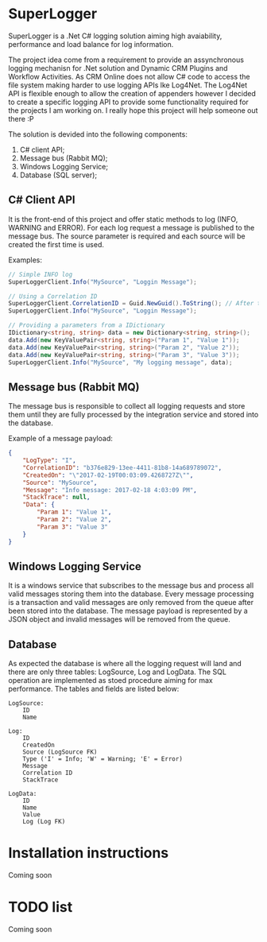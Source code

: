 # SuperLogger

SuperLogger is a .Net C# logging solution aiming high avaiability, performance and load balance for log information.

The project idea come from a requirement to provide an assynchronous logging mechanisn for .Net solution and Dynamic CRM Plugins and Workflow Activities. As CRM Online does not allow C# code to access the file system making harder to use logging APIs lke Log4Net.
The Log4Net API is flexible enough to allow the creation of appenders however I decided to create a specific logging API to provide some functionality required for the projects I am working on.
I really hope this project will help someone out there :P

The solution is devided into the following components:

1. C# client API;
2. Message bus (Rabbit MQ);
3. Windows Logging Service;
4. Database (SQL server);

## C# Client API
It is the front-end of this project and offer static methods to log (INFO, WARNING and ERROR).
For each log request a message is published to the message bus.
The source parameter is required and each source will be created the first time is used.

Examples:
```cs
// Simple INFO log
SuperLoggerClient.Info("MySource", "Loggin Message");

// Using a Correlation ID
SuperLoggerClient.CorrelationID = Guid.NewGuid().ToString(); // After this point all log request will have the same Correlation ID
SuperLoggerClient.Info("MySource", "Loggin Message");

// Providing a parameters from a IDictionary
IDictionary<string, string> data = new Dictionary<string, string>();
data.Add(new KeyValuePair<string, string>("Param 1", "Value 1"));
data.Add(new KeyValuePair<string, string>("Param 2", "Value 2"));
data.Add(new KeyValuePair<string, string>("Param 3", "Value 3"));
SuperLoggerClient.Info("MySource", "My logging message", data);
```

## Message bus (Rabbit MQ)
The message bus is responsible to collect all logging requests and store them until they are fully processed by the integration service and stored into the database.

Example of a message payload:

```json
{
	"LogType": "I",
	"CorrelationID": "b376e829-13ee-4411-81b8-14a689789072",
	"CreatedOn": "\"2017-02-19T00:03:09.4268727Z\"",
	"Source": "MySource",
	"Message": "Info message: 2017-02-18 4:03:09 PM",
	"StackTrace": null,
	"Data": {
		"Param 1": "Value 1",
		"Param 2": "Value 2",
		"Param 3": "Value 3"
	}
}
```

## Windows Logging Service
It is a windows service that subscribes to the message bus and process all valid messages storing them into the database.
Every message processing is a transaction and valid messages are only removed from the queue after been stored into the database.
The message payload is represented by a JSON object and invalid messages will be removed from the queue.

## Database
As expected the database is where all the logging request will land and there are only three tables: LogSource, Log and LogData.
The SQL operation are implemented as stoed procedure aiming for max performance.
The tables and fields are listed below:
```
LogSource: 
    ID
    Name

Log: 
    ID
    CreatedOn
    Source (LogSource FK)
    Type ('I' = Info; 'W' = Warning; 'E' = Error)
    Message
    Correlation ID
    StackTrace

LogData: 
    ID
    Name
    Value
    Log (Log FK)
```

# Installation instructions
Coming soon

# TODO list
Coming soon
